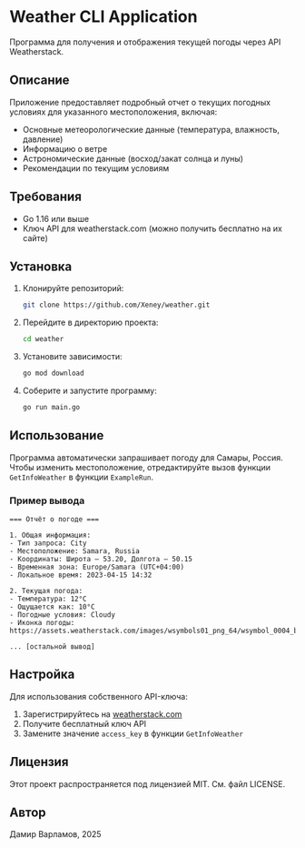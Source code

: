 # Weather CLI Application

Программа для получения и отображения текущей погоды через API Weatherstack.

## Описание

Приложение предоставляет подробный отчет о текущих погодных условиях для указанного местоположения, включая:
- Основные метеорологические данные (температура, влажность, давление)
- Информацию о ветре
- Астрономические данные (восход/закат солнца и луны)
- Рекомендации по текущим условиям

## Требования

- Go 1.16 или выше
- Ключ API для weatherstack.com (можно получить бесплатно на их сайте)

## Установка

1. Клонируйте репозиторий:
   ```bash
   git clone https://github.com/Xeney/weather.git
   ```
2. Перейдите в директорию проекта:
   ```bash
   cd weather
   ```
3. Установите зависимости:
   ```bash
   go mod download
   ```
4. Соберите и запустите программу:
   ```bash
   go run main.go
   ```

## Использование

Программа автоматически запрашивает погоду для Самары, Россия. Чтобы изменить местоположение, отредактируйте вызов функции `GetInfoWeather` в функции `ExampleRun`.

### Пример вывода

```
=== Отчёт о погоде ===

1. Общая информация:
- Тип запроса: City
- Местоположение: Samara, Russia
- Координаты: Широта — 53.20, Долгота — 50.15
- Временная зона: Europe/Samara (UTC+04:00)
- Локальное время: 2023-04-15 14:32

2. Текущая погода:
- Температура: 12°C
- Ощущается как: 10°C
- Погодные условия: Cloudy
- Иконка погоды: https://assets.weatherstack.com/images/wsymbols01_png_64/wsymbol_0004_black_low_cloud.png

... [остальной вывод]
```

## Настройка

Для использования собственного API-ключа:
1. Зарегистрируйтесь на [weatherstack.com](https://weatherstack.com/)
2. Получите бесплатный ключ API
3. Замените значение `access_key` в функции `GetInfoWeather`

## Лицензия

Этот проект распространяется под лицензией MIT. См. файл LICENSE.

## Автор

Дамир Варламов, 2025

